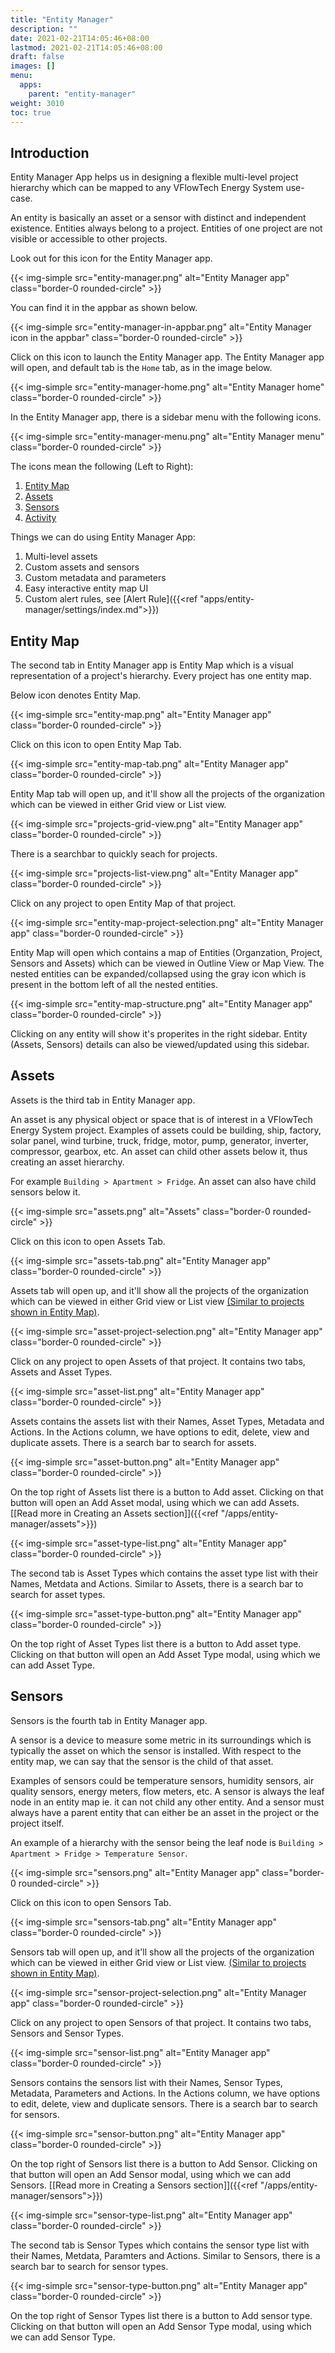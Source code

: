 ```yaml
---
title: "Entity Manager"
description: ""
date: 2021-02-21T14:05:46+08:00
lastmod: 2021-02-21T14:05:46+08:00
draft: false
images: []
menu:
  apps:
    parent: "entity-manager"
weight: 3010
toc: true
---
```


## Introduction

Entity Manager App helps us in designing a flexible multi-level project hierarchy which can be mapped to any VFlowTech Energy System use-case.

An entity is basically an asset or a sensor with distinct and independent existence. Entities always belong to a project. Entities of one project are not visible or accessible to other projects.

Look out for this icon for the Entity Manager app.

{{< img-simple src="entity-manager.png" alt="Entity Manager app" class="border-0 rounded-circle" >}}

You can find it in the appbar as shown below.

{{< img-simple src="entity-manager-in-appbar.png" alt="Entity Manager icon in the appbar" class="border-0 rounded-circle" >}}

Click on this icon to launch the Entity Manager app. The Entity Manager app will open, and default tab is the `Home` tab, as in the image below.

{{< img-simple src="entity-manager-home.png" alt="Entity Manager home" class="border-0 rounded-circle" >}}

In the Entity Manager app, there is a sidebar menu with the following icons.

{{< img-simple src="entity-manager-menu.png" alt="Entity Manager menu" class="border-0 rounded-circle" >}}

The icons mean the following (Left to Right):

1. [Entity Map](#entity-map)
2. [Assets](#assets)
3. [Sensors](#sensors)
4. [Activity](#activity)

Things we can do using Entity Manager App:

1) Multi-level assets
2) Custom assets and sensors
3) Custom metadata and parameters
4) Easy interactive entity map UI
5) Custom alert rules, see [Alert Rule]({{<ref "apps/entity-manager/settings/index.md">}})
## Entity Map

The second tab in Entity Manager app is Entity Map which is a visual representation of a project's hierarchy. Every project has one entity map.

Below icon denotes Entity Map.

{{< img-simple src="entity-map.png" alt="Entity Manager app" class="border-0 rounded-circle" >}}

Click on this icon to open Entity Map Tab.

{{< img-simple src="entity-map-tab.png" alt="Entity Manager app" class="border-0 rounded-circle" >}}

Entity Map tab will open up, and it'll show all the projects of the organization which can be viewed in either Grid view or List view.

{{< img-simple src="projects-grid-view.png" alt="Entity Manager app" class="border-0 rounded-circle" >}}

There is a searchbar to quickly seach for projects.

{{< img-simple src="projects-list-view.png" alt="Entity Manager app" class="border-0 rounded-circle" >}}

Click on any project to open Entity Map of that project.

{{< img-simple src="entity-map-project-selection.png" alt="Entity Manager app" class="border-0 rounded-circle" >}}

Entity Map will open which contains a map of Entities (Organzation, Project, Sensors and Assets) which can be viewed in Outline View or Map View. The nested entities can be expanded/collapsed using the gray icon which is present in the bottom left of all the nested entities.

{{< img-simple src="entity-map-structure.png" alt="Entity Manager app" class="border-0 rounded-circle" >}}

Clicking on any entity will show it's properites in the right sidebar. Entity (Assets, Sensors) details can also be viewed/updated using this sidebar.

## Assets

Assets is the third tab in Entity Manager app.

An asset is any physical object or space that is of interest in a VFlowTech Energy System project. Examples of assets could be building, ship, factory, solar panel, wind turbine, truck, fridge, motor, pump, generator, inverter, compressor, gearbox, etc. An asset can child other assets below it, thus creating an asset hierarchy.

For example `Building > Apartment > Fridge`. An asset can also have child sensors below it.

{{< img-simple src="assets.png" alt="Assets" class="border-0 rounded-circle" >}}

Click on this icon to open Assets Tab.

{{< img-simple src="assets-tab.png" alt="Entity Manager app" class="border-0 rounded-circle" >}}

Assets tab will open up, and it'll show all the projects of the organization which can be viewed in either Grid view or List view [(Similar to projects shown in Entity Map)](#entity-map).

{{< img-simple src="asset-project-selection.png" alt="Entity Manager app" class="border-0 rounded-circle" >}}

Click on any project to open Assets of that project. It contains two tabs, Assets and Asset Types.

{{< img-simple src="asset-list.png" alt="Entity Manager app" class="border-0 rounded-circle" >}}

Assets contains the assets list with their Names, Asset Types, Metadata and Actions. In the Actions column, we have options to edit, delete, view and duplicate assets. There is a search bar to search for assets.

{{< img-simple src="asset-button.png" alt="Entity Manager app" class="border-0 rounded-circle" >}}

On the top right of Assets list there is a button to Add asset. Clicking on that button will open an Add Asset modal, using which we can add Assets. [[Read more in Creating an Assets section]]({{<ref "/apps/entity-manager/assets">}})

{{< img-simple src="asset-type-list.png" alt="Entity Manager app" class="border-0 rounded-circle" >}}

The second tab is Asset Types which contains the asset type list with their Names, Metdata and Actions. Similar to Assets, there is a search bar to search for asset types.

{{< img-simple src="asset-type-button.png" alt="Entity Manager app" class="border-0 rounded-circle" >}}

On the top right of Asset Types list there is a button to Add asset type. Clicking on that button will open an Add Asset Type modal, using which we can add Asset Type.

## Sensors

Sensors is the fourth tab in Entity Manager app.

A sensor is a device to measure some metric in its surroundings which is typically the asset on which the sensor is installed. With respect to the entity map, we can say that the sensor is the child of that asset.

Examples of sensors could be temperature sensors, humidity sensors, air quality sensors, energy meters, flow meters, etc. A sensor is always the leaf node in an entity map ie. it can not child any other entity. And a sensor must always have a parent entity that can either be an asset in the project or the project itself.

An example of a hierarchy with the sensor being the leaf node is `Building > Apartment > Fridge > Temperature Sensor`.

{{< img-simple src="sensors.png" alt="Entity Manager app" class="border-0 rounded-circle" >}}

Click on this icon to open Sensors Tab.

{{< img-simple src="sensors-tab.png" alt="Entity Manager app" class="border-0 rounded-circle" >}}

Sensors tab will open up, and it'll show all the projects of the organization which can be viewed in either Grid view or List view. [(Similar to projects shown in Entity Map)](#entity-map).

{{< img-simple src="sensor-project-selection.png" alt="Entity Manager app" class="border-0 rounded-circle" >}}

Click on any project to open Sensors of that project. It contains two tabs, Sensors and Sensor Types.

{{< img-simple src="sensor-list.png" alt="Entity Manager app" class="border-0 rounded-circle" >}}

Sensors contains the sensors list with their Names, Sensor Types, Metadata, Parameters and Actions. In the Actions column, we have options to edit, delete, view and duplicate sensors. There is a search bar to search for sensors.

{{< img-simple src="sensor-button.png" alt="Entity Manager app" class="border-0 rounded-circle" >}}

On the top right of Sensors list there is a button to Add Sensor. Clicking on that button will open an Add Sensor modal, using which we can add Sensors. [[Read more in Creating a Sensors section]]({{<ref "/apps/entity-manager/sensors">}})

{{< img-simple src="sensor-type-list.png" alt="Entity Manager app" class="border-0 rounded-circle" >}}

The second tab is Sensor Types which contains the sensor type list with their Names, Metdata, Paramters and Actions. Similar to Sensors, there is a search bar to search for sensor types.

{{< img-simple src="sensor-type-button.png" alt="Entity Manager app" class="border-0 rounded-circle" >}}

On the top right of Sensor Types list there is a button to Add sensor type. Clicking on that button will open an Add Sensor Type modal, using which we can add Sensor Type.